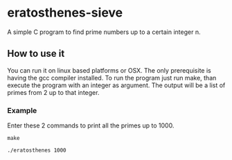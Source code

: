 # eratosthenes-sieve

A simple C program to find prime numbers up to a certain integer n.

## How to use it

You can run it on linux based platforms or OSX. The only prerequisite is having the gcc compiler installed.
To run the program just run make, than execute the program with an integer as argument.
The output will be a list of primes from 2 up to that integer.

### Example
Enter these 2 commands to print all the primes up to 1000.

```
make
```

```
./eratosthenes 1000
```

